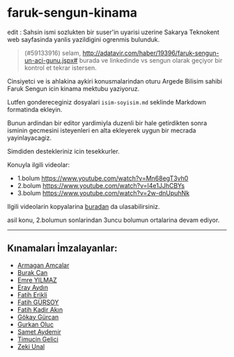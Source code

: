 # faruk-sengun-kinama
edit : Sahsin ismi sozlukten bir suser'in uyarisi uzerine Sakarya Teknokent web sayfasinda yanlis yazildigini ogrenmis bulunduk.


> (#59133916) selam, http://adatavir.com/haber/19396/faruk-sengun-un-aci-gunu.jspx# burada ve linkedinde vs sengun olarak geçiyor bir kontrol et tekrar istersen.


Cinsiyetci ve is ahlakina aykiri konusmalarindan oturu Argede Bilisim sahibi Faruk Sengun icin kinama mektubu yaziyoruz.

Lutfen gondereceginiz dosyalari `isim-soyisim.md` seklinde Markdown formatinda ekleyin.

Bunun ardindan bir editor yardimiyla duzenli bir hale getirdikten sonra isminin gecmesini isteyenleri en alta ekleyerek uygun bir mecrada yayinlayacagiz.

Simdiden destekleriniz icin tesekkurler.


Konuyla ilgili videolar:
- 1.bolum https://www.youtube.com/watch?v=Mn68egT3vh0
- 2.bolum https://www.youtube.com/watch?v=I4e1JJhCBYs
- 3.bolum https://www.youtube.com/watch?v=2w-dnUpuhNk

Ilgili videolarin kopyalarina [buradan](https://drive.google.com/a/leventyalcin.com/folderview?id=0BxLKFjSyiyCIakFxX2JkSVI0Zmc&usp=sharing) da ulasabilirsiniz.


asil konu, 2.bolumun sonlarindan 3uncu bolumun ortalarina devam ediyor.

---

## Kınamaları İmzalayanlar:
- [Armagan Amcalar](http://github.com/dashersw)
- [Burak Can](http://github.com/burakcan)
- [Emre YILMAZ](http://github.com/delirehberi)
- [Eray Aydın](http://github.com/erayaydin)
- [Fatih Erikli](http://github.com/fatiherikli)
- [Fatih GÜRSOY](http://github.com/fg)
- [Fatih Kadir Akın](http://github.com/f)
- [Gökay Gürcan](https://github.com/gokaygurcan)
- [Gurkan Oluc](http://github.com/gurkanoluc)
- [Samet Aydemir](http://github.com/smtaydemir)
- [Timucin Gelici](http://github.com/timucingelici)
- [Zeki Unal](http://github.com/zekiunal)
